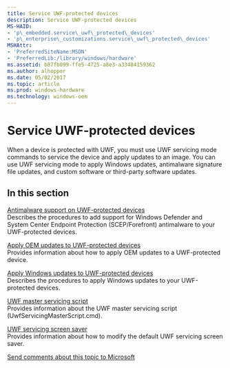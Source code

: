 ```yaml
---
title: Service UWF-protected devices
description: Service UWF-protected devices
MS-HAID:
- 'p\_embedded.service\_uwf\_protected\_devices'
- 'p\_enterprise\_customizations.service\_uwf\_protected\_devices'
MSHAttr:
- 'PreferredSiteName:MSDN'
- 'PreferredLib:/library/windows/hardware'
ms.assetid: b87fb099-ffe5-4725-a8e3-a33484159362
ms.author: alhopper
ms.date: 05/02/2017
ms.topic: article
ms.prod: windows-hardware
ms.technology: windows-oem
---
```


# Service UWF-protected devices


When a device is protected with UWF, you must use UWF servicing mode commands to service the device and apply updates to an image. You can use UWF servicing mode to apply Windows updates, antimalware signature file updates, and custom software or third-party software updates.

## In this section


<a href="" id="uwfantimalware-support"></a>[Antimalware support on UWF-protected devices](https://msdn.microsoft.com/en-us/windows/hardware/commercialize/customize/enterprise/uwf-antimalware-support)  
Describes the procedures to add support for Windows Defender and System Center Endpoint Protection (SCEP/Forefront) antimalware to your UWF-protected devices.

<a href="" id="uwfapply-oem-updates"></a>[Apply OEM updates to UWF-protected devices](https://msdn.microsoft.com/en-us/windows/hardware/commercialize/customize/enterprise/uwf-apply-windows-updates)  
Provides information about how to apply OEM updates to a UWF-protected device.

<a href="" id="uwfapply-windows-updates"></a>[Apply Windows updates to UWF-protected devices](https://msdn.microsoft.com/en-us/windows/hardware/commercialize/customize/enterprise/uwf-apply-windows-updates)  
Describes the procedures to apply Windows updates to your UWF-protected devices.

<a href="" id="uwf-master-servicing-script"></a>[UWF master servicing script](https://msdn.microsoft.com/en-us/windows/hardware/commercialize/customize/enterprise/uwf-master-servicing-script)  
Provides information about the UWF master servicing script (UwfServicingMasterScript.cmd).

<a href="" id="uwf-servicing-screen-saver"></a>[UWF servicing screen saver](https://msdn.microsoft.com/en-us/windows/hardware/commercialize/customize/enterprise/uwf-servicing-screen-saver)  
Provides information about how to modify the default UWF servicing screen saver.



[Send comments about this topic to Microsoft](mailto:wsddocfb@microsoft.com?subject=Documentation%20feedback%20%5Bp_enterprise_customizations\p_enterprise_customizations%5D:%20Service%20UWF-protected%20devices%20%20RELEASE:%20%2810/17/2016%29&body=%0A%0APRIVACY%20STATEMENT%0A%0AWe%20use%20your%20feedback%20to%20improve%20the%20documentation.%20We%20don't%20use%20your%20email%20address%20for%20any%20other%20purpose,%20and%20we'll%20remove%20your%20email%20address%20from%20our%20system%20after%20the%20issue%20that%20you're%20reporting%20is%20fixed.%20While%20we're%20working%20to%20fix%20this%20issue,%20we%20might%20send%20you%20an%20email%20message%20to%20ask%20for%20more%20info.%20Later,%20we%20might%20also%20send%20you%20an%20email%20message%20to%20let%20you%20know%20that%20we've%20addressed%20your%20feedback.%0A%0AFor%20more%20info%20about%20Microsoft's%20privacy%20policy,%20see%20http://privacy.microsoft.com/en-us/default.aspx. "Send comments about this topic to Microsoft")






